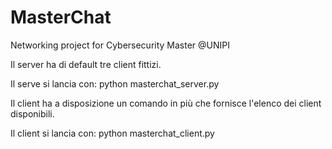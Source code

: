 # MasterChat

Networking project for Cybersecurity Master @UNIPI

Il server ha di default tre client fittizi.

Il serve si lancia con: python masterchat_server.py


Il client ha a disposizione un comando in più che fornisce l'elenco dei client disponibili.

Il client si lancia con: python masterchat_client.py <nick> <ip> <port>
  
  


